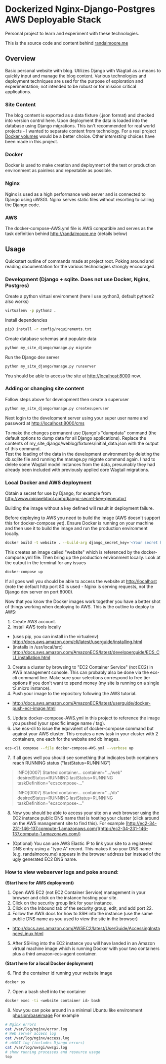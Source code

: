 # Dockerized Nginx-Django-Postgres AWS Deployable Stack
 
 Personal project to learn and experiment with these technologies.
 
 This is the source code and content behind [randalmoore.me](http://randalmoore.me)  
 
 ## Overview
 Basic personal website with blog.  Utilizes Django with Wagtail as a means to quickly 
  input and manage the blog content.  Various technologies and deployment techniques
  are used for the purpose of exploration and experimentation; not intended to be robust or for mission
  critical applications.
  
 ### Site Content
 The blog content is exported as a data fixture (.json format) and checked into version control here.
 Upon deployment the data is loaded into the database using Django migrations.
 This isn't recommended for real world projects - I wanted to separate content from technology.
 For a real project [Docker volumes](https://docs.docker.com/engine/admin/volumes/volumes/) would be a better choice.
 Other _interesting_ choices have been made in this project. 
  
 ### Docker
 Docker is used to make creation and deployment of the test or production environment
  as painless and repeatable as possible.
 
 ### Nginx
 Nginx is used as a high performance web server and is connected to Django using 
  uWSGI.  Nginx serves static files without resorting to calling the Django code.
  
 ### AWS
  The docker-compose-AWS.yml file is AWS compatible and serves as the task definition behind http://randalmoore.me 
  (details below)
   
## Usage
Quickstart outline of commands made at project root.
Poking around and reading documentation for the various technologies strongly encouraged.
 
### Development (Django + sqlite.  Does not use Docker, Nginx, Postgres)
Create a python virtual environment (here I use python3, default python2 also works)
```bash
virtualenv -p python3 .
```
Install dependencies
```bash
pip3 install -r config/requirements.txt
```
Create database schemas and populate data
```bash
python my_site_django/manage.py migrate
```
Run the Django dev server
```bash
python my_site_django/manage.py runserver
```
You should be able to access the site at [http://localhost:8000](http://localhost:8000) now.

### Adding or changing site content
Follow steps above for development then create a superuser 
```bash
python my_site_django/manage.py createsuperuser
```
Next login to the development server using your super user name and password at 
[http://localhost:8000/cms](http://localhost:8000/cms)

To make the changes permanent use Django's "dumpdata" command (the default options to dump data for all Django applications). 
Replace the contents of my_site_django/weblog/fixtures/initial_data.json with the output of this 
command.  
Test the loading of 
the data in the development environment by deleting the db.sqlite file and running the 
manage.py migrate command again. I had to delete some Wagtail model instances from the 
data, presumably they had already been included with previously applied core Wagtail 
migrations.
 
### Local Docker and AWS deployment
Obtain a secret for use by Django, for example from
http://www.miniwebtool.com/django-secret-key-generator/

Building the image without a key defined will result in deployment failure.

Before deploying to AWS you need to build the image (AWS doesn't support this for docker-compose yet).
Ensure Docker is running on your machine and then use it to build the image and run
the production environment locally.

```bash
docker build -t website . --build-arg django_secret_key='<Your secret key>'
```

This creates an image called "website" which is referenced by the docker-compose.yml
 file.  Then bring up the production environment locally.  Look at the output in the 
 terminal for any issues
```bash
docker-compose up
```
If all goes well you should be able to access the website at [http://localhost](http://localhost) 
(note the default http port 80 is used - Nginx is serving requests, not the Django dev server on port 8000).

Now that you know the Docker images work together you have a better shot of things working
when deploying to AWS.  This is the outline to deploy to AWS:
1. Create AWS account.
2. Install AWS tools locally
  * (uses pip, you can install in the virtualenv) http://docs.aws.amazon.com/cli/latest/userguide/installing.html
  * (installs in /usr/local/src) http://docs.aws.amazon.com/AmazonECS/latest/developerguide/ECS_CLI_installation.html
3. Create a cluster by browsing to "EC2 Container Service" (not EC2) in AWS management console.  This can probably
also be done via the ecs-cli command line.  Make sure your selections correspond to free tier options if you don't
want to spend money (my site is running on a single t2.micro instance).
4. Push your image to the repository following the AWS tutorial.
  * http://docs.aws.amazon.com/AmazonECR/latest/userguide/docker-push-ecr-image.html
5. Update docker-compose-AWS.yml in this project to reference the image you pushed (your specific image name / tag).
6. Use ecs-cli to issue the equivalent of docker-compose command but against your AWS 
cluster.  This creates a new task in your cluster with 2 containers, one each for the
 website and db images.
```bash
ecs-cli compose --file docker-compose-AWS.yml --verbose up
```
7. If all goes well you should see something that indicates both containers reach RUNNING status ("lastStatus=RUNNING")
> INFO[0007] Started container...                          container=".../web" desiredStatus=RUNNING lastStatus=RUNNING taskDefinition="ecscompose-..."
> 
>INFO[0007] Started container...                          container=".../db" desiredStatus=RUNNING lastStatus=RUNNING taskDefinition="ecscompose-..."
8. Now you should be able to access your site on a web browser using the EC2 instance public DNS name that is hosting your
cluster (click around on the AWS management site to find this). For example [http://ec2-34-231-146-137.compute-1.amazonaws.com/](http://ec2-34-231-146-137.compute-1.amazonaws.com/)
  * (Optional) You can use AWS Elastic IP to link your site to a registered DNS entry using a "type A" record.
  This makes it so your DNS name (e.g. randalmoore.me) appears in the browser address bar instead of the ugly generated EC2 DNS name.

### How to view webserver logs and poke around:
**(Start here for AWS deployment)**
1. Open AWS EC2 (not EC2 Container Service) management in your browser and click on
the instance hosting your site.
2. Click on the security group link for your instance.
3. Click on the Inbound tab of the security group, edit, and add port 22.
4. Follow the AWS docs for how to SSH into the instance (use the same public DNS name as 
you used to view the site in the browser)
  * http://docs.aws.amazon.com/AWSEC2/latest/UserGuide/AccessingInstancesLinux.html
5. After SSHing into the EC2 instance you will have landed in an Amazon virtual machine 
 image which is running Docker with your two containers plus a third amazon-ecs-agent 
 container.
 
**(Start here for a local Docker deployment)**

6. Find the container id running your website image
```bash
docker ps
```
7. Open a bash shell into the container
```bash
docker exec -ti <website container id> bash
```
8. Now you can poke around in a minimal Ubuntu like environment [phusion/baseimage](https://github.com/phusion/baseimage-docker)
For example
```bash
# Nginx errors
cat /var/log/nginx/error.log
# Web server access log
cat /var/log/nginx/access.log 
# uWSGI log (includes Django errors)
cat /var/log/uwsgi/uwsgi.log
# show running processes and resource usage
top
```